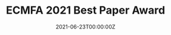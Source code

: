---
title: ECMFA 2021 Best Paper Award
summary: for /publication/ecmfa

date: "2021-06-23T00:00:00Z"

# Optional external URL for project (replaces project detail page).
external_link: ""

image:
  caption: The certificate
  focal_point: Smart

url_code: ""
url_pdf: ""
url_slides: ""
url_video: ""

# Slides (optional).
#   Associate this project with Markdown slides.
#   Simply enter your slide deck's filename without extension.
#   E.g. `slides = "example-slides"` references `content/slides/example-slides.md`.
#   Otherwise, set `slides = ""`.
# slides: example
---